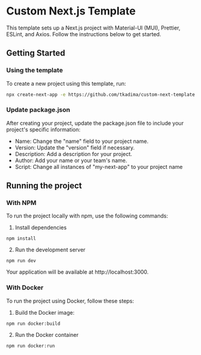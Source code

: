 # Custom Next.js Template

This template sets up a Next.js project with Material-UI (MUI), Prettier, ESLint, and Axios. Follow the instructions below to get started.

## Getting Started

### Using the template

To create a new project using this template, run:

```bash
npx create-next-app -e https://github.com/tkadima/custom-next-template your-project-name
```

### Update package.json 
After creating your project, update the package.json file to include your project's specific information:

* Name: Change the "name" field to your project name.
* Version: Update the "version" field if necessary.
* Description: Add a description for your project.
* Author: Add your name or your team's name.
* Script: Change all instances of "my-next-app" to your project name

## Running the project 
### With NPM
To run the project locally with npm, use the following commands:

1. Install dependencies
```
npm install
```

2. Run the development server 
```
npm run dev
```

Your application will be available at http://localhost:3000.

### With Docker
To run the project using Docker, follow these steps:

1. Build the Docker image:
```
npm run docker:build 
```
2. Run the Docker container 
```
npm run docker:run
```

